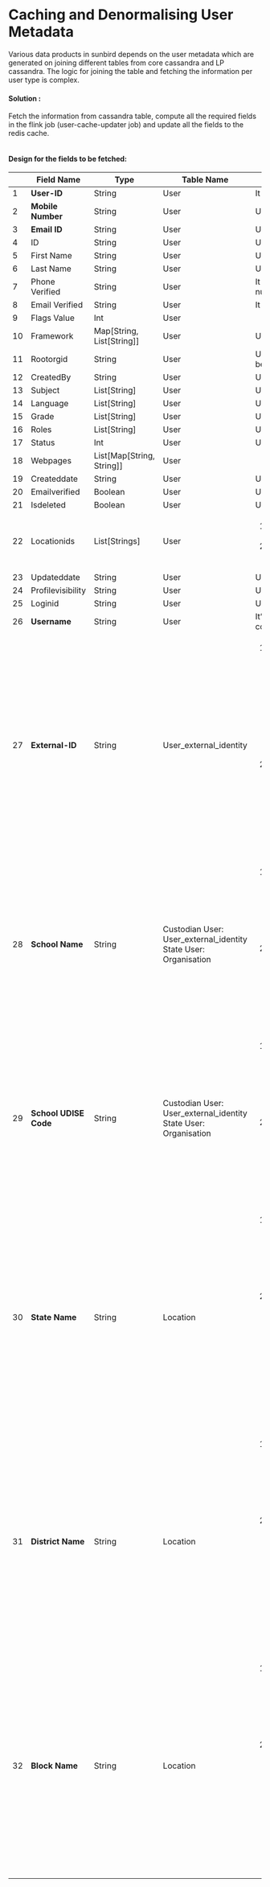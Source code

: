 # Caching and Denormalising User Metadata

Various data products in sunbird depends on the user metadata which are generated on joining different tables from core cassandra and LP cassandra. The logic for joining the table and fetching the information per user type is complex.

#### Solution : <a href="#solution-1" id="solution-1"></a>

Fetch the information from cassandra table, compute all the required fields in the flink job (user-cache-updater job) and update all the fields to the redis cache.

<figure><img src="../../../../.gitbook/assets/image-20200629-050537.png" alt=""><figcaption></figcaption></figure>

#### Design for the fields to be fetched: <a href="#design-for-the-fields-to-be-fetched" id="design-for-the-fields-to-be-fetched"></a>

<table><thead><tr><th width="68"></th><th width="135">Field Name</th><th width="79">Type</th><th width="69">Table Name</th><th>Description</th></tr></thead><tbody><tr><td>1</td><td><strong>User-ID</strong></td><td>String</td><td>User</td><td>It indicates user unique Identifier</td></tr><tr><td>2</td><td><strong>Mobile Number</strong></td><td>String</td><td>User</td><td>User phone number in an encrypted format</td></tr><tr><td>3</td><td><strong>Email ID</strong></td><td>String</td><td>User</td><td>User mail id in an encrypted format</td></tr><tr><td>4</td><td>ID</td><td>String</td><td>User</td><td>User unique identifier</td></tr><tr><td>5</td><td>First Name</td><td>String</td><td>User</td><td>User first name</td></tr><tr><td>6</td><td>Last Name</td><td>String</td><td>User</td><td>User Last Name</td></tr><tr><td>7</td><td>Phone Verified</td><td>String</td><td>User</td><td>It indicates whether user is verified the phone number or not</td></tr><tr><td>8</td><td>Email Verified</td><td>String</td><td>User</td><td>It indicates whether user is verified the email or not</td></tr><tr><td>9</td><td>Flags Value</td><td>Int</td><td>User</td><td> </td></tr><tr><td>10</td><td>Framework</td><td>Map[String, List[String]]</td><td>User</td><td>User framework</td></tr><tr><td>11</td><td>Rootorgid</td><td>String</td><td>User</td><td>User root org id (can be used to differentiate between custodian and state user)</td></tr><tr><td>12</td><td>CreatedBy</td><td>String</td><td>User</td><td>User created By</td></tr><tr><td>13</td><td>Subject</td><td>List[String]</td><td>User</td><td>User subjects</td></tr><tr><td>14</td><td>Language</td><td>List[String]</td><td>User</td><td>User Language</td></tr><tr><td>15</td><td>Grade</td><td>List[String]</td><td>User</td><td>User grades</td></tr><tr><td>16</td><td>Roles</td><td>List[String]</td><td>User</td><td>User roles</td></tr><tr><td>17</td><td>Status</td><td>Int</td><td>User</td><td>User status</td></tr><tr><td>18</td><td>Webpages</td><td>List[Map[String, String]]</td><td>User</td><td> </td></tr><tr><td>19</td><td>Createddate</td><td>String</td><td>User</td><td>User created date</td></tr><tr><td>20</td><td>Emailverified</td><td>Boolean</td><td>User</td><td>User email is verified or not</td></tr><tr><td>21</td><td>Isdeleted</td><td>Boolean</td><td>User</td><td>User is deleted or not</td></tr><tr><td>22</td><td>Locationids</td><td>List[Strings]</td><td>User</td><td><ol><li>If the user is <strong>Self Signed Up (custodian) user</strong>: USER.locationids</li><li>If the user is <strong>tenant user:</strong> ORGANISATION.locationids</li></ol></td></tr><tr><td>23</td><td>Updateddate</td><td>String</td><td>User</td><td>User last updated date</td></tr><tr><td>24</td><td>Profilevisibility</td><td>String</td><td>User</td><td>User profile visibility</td></tr><tr><td>25</td><td>Loginid</td><td>String</td><td>User</td><td>User login id</td></tr><tr><td>26</td><td><strong>Username</strong></td><td>String</td><td>User</td><td>It’s a combination of user first name and last name columns</td></tr><tr><td>27</td><td><strong>External-ID</strong></td><td>String</td><td>User_external_identity</td><td><ol><li><p>If the user is a <strong>self signed up user in the custodian org</strong> then the user’s self declared  ID will be the value to the field.</p><ol><li> Filter the User_external_identity.idtype='<code>declared-ext-id</code>'</li><li>Join with ORG table with condition User_external_identity.provider=ORG.channel and fetch User_external_identity.userid , User_external_identity.externalID</li></ol></li><li><p>If the user is a <strong>state user</strong> then the tenant provided External ID will be the value to the field.</p><ol><li>Join USER and User_external_identity table with User_external_identity.idType =User.channel and User_external_identity.provider=User.channel and fetch User_external_identity.userid , User_external_identity.externalID</li></ol></li></ol></td></tr><tr><td>28</td><td><strong>School Name</strong></td><td>String</td><td>Custodian User: User_external_identity<br>State User: Organisation</td><td><ol><li><p>If the user is <strong>Self Signed Up (custodian) user</strong> then user’s self declared sub org Information code will be the value to the field.</p><ol><li>User_external_identity.idtype='declared-school-name' anf fetch User_external_identity.externalid,userid</li></ol></li><li><p>If the user is <strong>state user</strong> then tenant provided sub org Information will be the values.</p><ol><li>Join on User.userId = User_org.userId and then on get User_org.orgId and then join with <a href="http://organisation.id/">Organisation.id</a> where isRootOrg = false and fetch the Organisation.orgcode and ORG.orgname as school_name</li></ol></li></ol></td></tr><tr><td>29</td><td><strong>School UDISE Code</strong></td><td>String</td><td>Custodian User: User_external_identity<br>State User: Organisation</td><td><ol><li><p>If the user is <strong>Self Signed Up (custodian) user</strong> then user’s self declared sub org Information code will be the value to the field.</p><ol><li>User_external_identity.idtype='declared-school-udise-code' and fetch User_external_identity.externalid,userid</li></ol></li><li><p>If the user is <strong>tenant user</strong> then tenant provided sub org Information will be the values.</p><ol><li>Join on User.userId = User_org.userId and then on get User_org.orgId and then join with <a href="http://organisation.id/">ORGANISATION.id</a> where isRootOrg = false and fetch the ORGANISATION.orgcode and ORG.orgname as school_name</li></ol></li></ol></td></tr><tr><td>30</td><td><strong>State Name</strong></td><td>String</td><td>Location</td><td><ol><li><p>If the user is <strong>Self Signed Up (custodian) user</strong> then user’s self declared location will be the value to the field</p><ol><li><a href="http://user.locationids=location.id/">USER.locationids=LOCATION.id</a> and LOCATION.type='state/' and fetch the name as LOCATION.{state_name},USER.userid</li></ol></li><li><p>If the user is <strong>tenant user</strong> then tenant location will be selected</p><ol><li>Join ORGANISATION and location table having condition:<br><a href="http://org.locationids=location.id/">ORG.locationids=Location.id</a> &#x26;&#x26; Location.type='state and fetch the <a href="http://location.name/">Location.name</a>, <a href="http://org.id/">ORG.id</a></li><li>Join the Dataframe given in (i) and user table with condition:<br><a href="http://org.id/">ORG.id</a> = USER.rootorgid &#x26;&#x26; ORG.isrootorg=true and get the USER.userid, <a href="http://location.name/">Location.name</a></li></ol></li></ol></td></tr><tr><td>31</td><td><strong>District Name</strong></td><td>String</td><td>Location</td><td><ol><li><p>If the user is <strong>Self Signed Up (custodian) user</strong> then user’s self declared location will be the value to the field</p><ol><li><a href="http://user.locationids=location.id/">USER.locationids=LOCATION.id</a> and LOCATION.type='district' and fetch the name as LOCATION.{district_name},USER.userid</li></ol></li><li><p>If the user is <strong>tenant user</strong> then then tenant location will be selected</p><ol><li>Join ORGANISATION and location table having condition:<br><a href="http://org.locationids=location.id/">ORG.locationids=Location.id</a> &#x26;&#x26; Location.type='district and fetch the <a href="http://location.name/">Location.name</a>, <a href="http://org.id/">ORG.id</a></li><li>Join the Dataframe given in (i) and user table with condition:<br><a href="http://org.id/">ORG.id</a> = USER.rootorgid &#x26;&#x26; ORG.isrootorg=true and get the USER.userid, <a href="http://location.name/">Location.name</a></li></ol></li></ol></td></tr><tr><td>32</td><td><strong>Block Name</strong></td><td>String</td><td>Location</td><td><ol><li><p>If the user is <strong>Self Signed Up (custodian) user</strong> then user’s self declared location will be the value to the field</p><ol><li><a href="http://user.locationids=location.id/">USER.locationids=LOCATION.id</a> and LOCATION.type='block' and fetch the name as LOCATION.{block_name},USER.userid</li></ol></li><li><p>If the user is <strong>tenant user</strong> then tenant location will be the value to the field</p><ol><li>Join ORGANISATION and location table having condition:<br><a href="http://org.locationids=location.id/">ORG.locationids=Location.id</a> &#x26;&#x26; Location.type='block' and fetch the <a href="http://location.name/">Location.name</a>, <a href="http://org.id/">ORG.id</a></li><li>Join the Dataframe given in (i) and user table with condition:<br><a href="http://org.id/">ORG.id</a> = USER.rootorgid &#x26;&#x26; ORG.isrootorg=true and get the USER.userid, <a href="http://location.name/">Location.name</a></li></ol></li></ol></td></tr></tbody></table>



